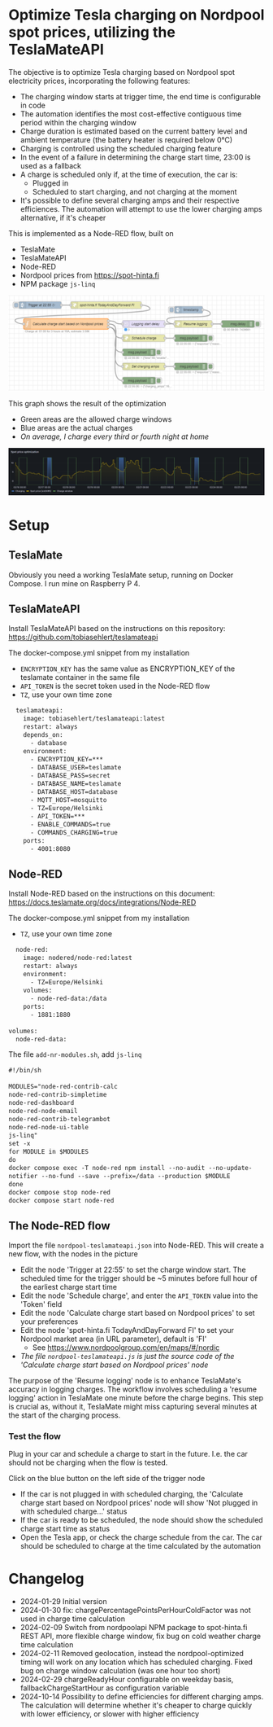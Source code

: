 # Optimize Tesla charging on Nordpool spot prices, utilizing the TeslaMateAPI

The objective is to optimize Tesla charging based on Nordpool spot electricity prices, incorporating the following features:
   * The charging window starts at trigger time, the end time is configurable in code
   * The automation identifies the most cost-effective contiguous time period within the charging window
   * Charge duration is estimated based on the current battery level and ambient temperature (the battery heater is required below 0°C)
   * Charging is controlled using the scheduled charging feature
   * In the event of a failure in determining the charge start time, 23:00 is used as a fallback
   * A charge is scheduled only if, at the time of execution, the car is:
      * Plugged in
      * Scheduled to start charging, and not charging at the moment
   * It's possible to define several charging amps and their respective efficiences. The automation will attempt to use the lower charging amps alternative, if it's cheaper

This is implemented as a Node-RED flow, built on
   * TeslaMate
   * TeslaMateAPI
   * Node-RED
   * Nordpool prices from https://spot-hinta.fi
   * NPM package ```js-linq```

![The Node-RED flow](nordpool-teslamateapi.png)

This graph shows the result of the optimization
   * Green areas are the allowed charge windows
   * Blue areas are the actual charges
   * _On average, I charge every third or fourth night at home_

![The charge window](chargewindow.png)

# Setup

## TeslaMate

Obviously you need a working TeslaMate setup, running on Docker Compose. I run mine on Raspberry P 4.

## TeslaMateAPI

Install TeslaMateAPI based on the instructions on this repository: https://github.com/tobiasehlert/teslamateapi

The docker-compose.yml snippet from my installation
   * ```ENCRYPTION_KEY``` has the same value as ENCRYPTION_KEY of the teslamate container in the same file
   * ```API_TOKEN``` is the secret token used in the Node-RED flow
   * ```TZ```, use your own time zone

```
  teslamateapi:
    image: tobiasehlert/teslamateapi:latest
    restart: always
    depends_on:
      - database
    environment:
      - ENCRYPTION_KEY=***
      - DATABASE_USER=teslamate
      - DATABASE_PASS=secret
      - DATABASE_NAME=teslamate
      - DATABASE_HOST=database
      - MQTT_HOST=mosquitto
      - TZ=Europe/Helsinki
      - API_TOKEN=***
      - ENABLE_COMMANDS=true
      - COMMANDS_CHARGING=true
    ports:
      - 4001:8080
```

## Node-RED

Install Node-RED based on the instructions on this document: https://docs.teslamate.org/docs/integrations/Node-RED

The docker-compose.yml snippet from my installation
   * ```TZ```, use your own time zone

```
  node-red:
    image: nodered/node-red:latest
    restart: always
    environment:
      - TZ=Europe/Helsinki
    volumes:
      - node-red-data:/data
    ports:
      - 1881:1880

volumes:
  node-red-data:
```

The file ```add-nr-modules.sh```, add ```js-linq```

```
#!/bin/sh

MODULES="node-red-contrib-calc
node-red-contrib-simpletime
node-red-dashboard
node-red-node-email
node-red-contrib-telegrambot
node-red-node-ui-table
js-linq"
set -x
for MODULE in $MODULES
do
docker compose exec -T node-red npm install --no-audit --no-update-notifier --no-fund --save --prefix=/data --production $MODULE
done
docker compose stop node-red
docker compose start node-red
```

## The Node-RED flow

Import the file ```nordpool-teslamateapi.json``` into Node-RED. This will create a new flow, with the nodes in the picture
   * Edit the node 'Trigger at 22:55' to set the charge window start. The scheduled time for the trigger should be ~5 minutes before full hour of the earliest charge start time
   * Edit the node 'Schedule charge', and enter the ```API_TOKEN``` value into the 'Token' field
   * Edit the node 'Calculate charge start based on Nordpool prices' to set your preferences
   * Edit the node 'spot-hinta.fi TodayAndDayForward FI' to set your Nordpool market area (in URL parameter), default is 'FI'
      * See https://www.nordpoolgroup.com/en/maps/#/nordic
   * _The file ```nordpool-teslamateapi.js``` is just the source code of the 'Calculate charge start based on Nordpool prices' node_

The purpose of the 'Resume logging' node is to enhance TeslaMate's accuracy in logging charges. The workflow involves scheduling a 'resume logging' action in TeslaMate one minute before the charge begins. This step is crucial as, without it, TeslaMate might miss capturing several minutes at the start of the charging process.

### Test the flow

Plug in your car and schedule a charge to start in the future. I.e. the car should not be charging when the flow is tested.

Click on the blue button on the left side of the trigger node
   * If the car is not plugged in with scheduled charging, the 'Calculate charge start based on Nordpool prices' node will show 'Not plugged in with scheduled charge...' status
   * If the car is ready to be scheduled, the node should show the scheduled charge start time as status
   * Open the Tesla app, or check the charge schedule from the car. The car should be scheduled to charge at the time calculated by the automation

# Changelog

   * 2024-01-29 Initial version
   * 2024-01-30 fix: chargePercentagePointsPerHourColdFactor was not used in charge time calculation
   * 2024-02-09 Switch from nordpoolapi NPM package to spot-hinta.fi REST API, more flexible charge window, fix bug on cold weather charge time calculation
   * 2024-02-11 Removed geolocation, instead the nordpool-optimized timing will work on any location which has scheduled charging. Fixed bug on charge window calculation (was one hour too short)
   * 2024-02-29 chargeReadyHour configurable on weekday basis, fallbackChargeStartHour as configuration variable
   * 2024-10-14 Possibility to define efficiencies for different charging amps. The calculation will determine whether it's cheaper to charge quickly with lower efficiency, or slower with higher efficiency